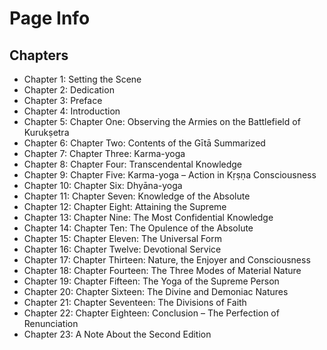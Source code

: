 # Page Info

## Chapters

- Chapter 1: Setting the Scene
- Chapter 2: Dedication
- Chapter 3: Preface
- Chapter 4: Introduction
- Chapter 5: Chapter One: Observing the Armies on the Battlefield of Kurukṣetra
- Chapter 6: Chapter Two: Contents of the Gītā Summarized
- Chapter 7: Chapter Three: Karma-yoga
- Chapter 8: Chapter Four: Transcendental Knowledge
- Chapter 9: Chapter Five: Karma-yoga – Action in Kṛṣṇa Consciousness
- Chapter 10: Chapter Six: Dhyāna-yoga
- Chapter 11: Chapter Seven: Knowledge of the Absolute
- Chapter 12: Chapter Eight: Attaining the Supreme
- Chapter 13: Chapter Nine: The Most Confidential Knowledge
- Chapter 14: Chapter Ten: The Opulence of the Absolute
- Chapter 15: Chapter Eleven: The Universal Form
- Chapter 16: Chapter Twelve: Devotional Service
- Chapter 17: Chapter Thirteen: Nature, the Enjoyer and Consciousness
- Chapter 18: Chapter Fourteen: The Three Modes of Material Nature
- Chapter 19: Chapter Fifteen: The Yoga of the Supreme Person
- Chapter 20: Chapter Sixteen: The Divine and Demoniac Natures
- Chapter 21: Chapter Seventeen: The Divisions of Faith
- Chapter 22: Chapter Eighteen: Conclusion – The Perfection of Renunciation
- Chapter 23: A Note About the Second Edition